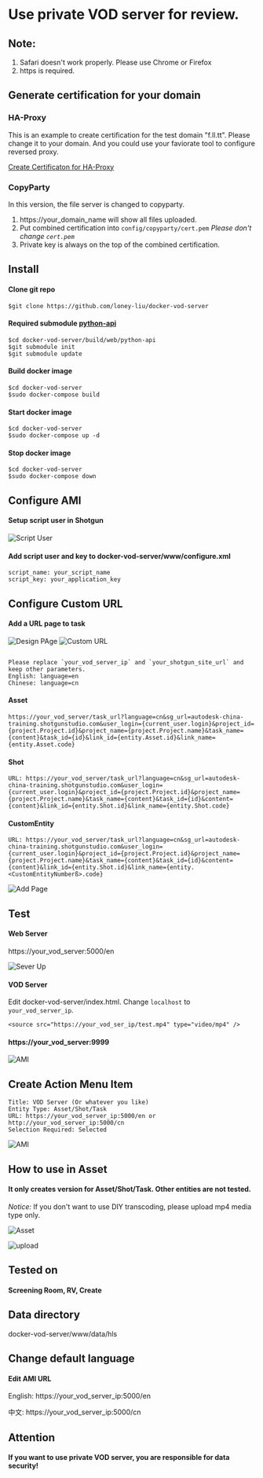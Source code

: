 # Use private VOD server for review.

## Note: 
1. Safari doesn't work properly. Please use Chrome or Firefox
2. https is required.

## Generate certification for your domain

### HA-Proxy
This is an example to create certification for the test domain "f.ll.tt". Please change it to your domain. And you could use your faviorate tool to configure reversed proxy.

[Create Certificaton for HA-Proxy](https://github.com/loney-liu/docker-vod-server/blob/master/proxy/certs/SelfSignedCACert.me)

### CopyParty
In this version, the file server is changed to copyparty. 
1. https://your_domain_name will show all files uploaded.
2. Put combined certification into `config/copyparty/cert.pem` *Please don't change `cert.pem`*
3. Private key is always on the top of the combined certification.

## Install

#### Clone git repo

```
$git clone https://github.com/loney-liu/docker-vod-server
```

#### Required submodule [python-api](https://github.com/shotgunsoftware/python-api)

```
$cd docker-vod-server/build/web/python-api
$git submodule init
$git submodule update
```

#### Build docker image

```
$cd docker-vod-server
$sudo docker-compose build
```

#### Start docker image

```
$cd docker-vod-server
$sudo docker-compose up -d
```

#### Stop docker image

```
$cd docker-vod-server
$sudo docker-compose down
```

## Configure AMI

#### Setup script user in Shotgun

![Script User](https://github.com/loney-liu/docker-vod-server/blob/master/demo/ScriptUser.jpg)

#### Add script user and key to docker-vod-server/www/configure.xml

```
script_name: your_script_name
script_key: your_application_key
```

## Configure Custom URL

#### Add a URL page to task

![Design PAge](https://github.com/loney-liu/docker-vod-server/blob/master/demo/DesignPage.jpg)
![Custom URL](https://github.com/loney-liu/docker-vod-server/blob/master/demo/CustomURL.jpg)

```

Please replace `your_vod_server_ip` and `your_shotgun_site_url` and keep other parameters.
English: language=en
Chinese: language=cn
```
#### Asset
`https://your_vod_server/task_url?language=cn&sg_url=autodesk-china-training.shotgunstudio.com&user_login={current_user.login}&project_id={project.Project.id}&project_name={project.Project.name}&task_name={content}&task_id={id}&link_id={entity.Asset.id}&link_name={entity.Asset.code}`

#### Shot
`URL: https://your_vod_server/task_url?language=cn&sg_url=autodesk-china-training.shotgunstudio.com&user_login={current_user.login}&project_id={project.Project.id}&project_name={project.Project.name}&task_name={content}&task_id={id}&content={content}&link_id={entity.Shot.id}&link_name={entity.Shot.code}`


#### CustomEntity<Number>
`URL: https://your_vod_server/task_url?language=cn&sg_url=autodesk-china-training.shotgunstudio.com&user_login={current_user.login}&project_id={project.Project.id}&project_name={project.Project.name}&task_name={content}&task_id={id}&content={content}&link_id={entity.Shot.id}&link_name={entity.<CustomEntityNumberß>.code}`


![Add Page](https://github.com/loney-liu/docker-vod-server/blob/master/demo/AddPage.jpg)

## Test 

#### Web Server

https://your_vod_server:5000/en

![Sever Up](https://github.com/loney-liu/docker-vod-server/blob/master/demo/Server_is_up.jpg)


#### VOD Server

Edit docker-vod-server/index.html. Change `localhost` to `your_vod_server_ip`.

```
<source src="https://your_vod_ser_ip/test.mp4" type="video/mp4" />
```

#### https://your_vod_server:9999

![AMI](https://github.com/loney-liu/docker-vod-server/blob/master/demo/Live_Streaming.jpg)

## Create Action Menu Item

```
Title: VOD Server (Or whatever you like)
Entity Type: Asset/Shot/Task
URL: https://your_vod_server_ip:5000/en or http://your_vod_server_ip:5000/cn 
Selection Required: Selected
```

![AMI](https://github.com/loney-liu/docker-vod-server/blob/master/demo/Action_Menu_Items.jpg)

## How to use in Asset

#### It only creates version for Asset/Shot/Task. Other entities are not tested.

*Notice:* If you don't want to use DIY transcoding, please upload mp4 media type only.

![Asset](https://github.com/loney-liu/docker-vod-server/blob/master/demo/Asset.jpg)

![upload](https://github.com/loney-liu/docker-vod-server/blob/master/demo/Uploader.jpg)

## Tested on

#### Screening Room, RV, Create

## Data directory

docker-vod-server/www/data/hls

## Change default language

#### Edit AMI URL

English: https://your_vod_server_ip:5000/en

中文: https://your_vod_server_ip:5000/cn

## Attention

#### If you want to use private VOD server, you are responsible for data security!
